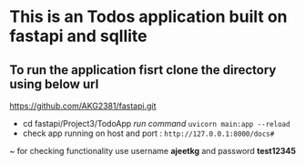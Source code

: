 # This is an Todos application built on fastapi and sqllite

## To run the application fisrt clone the directory using below url

https://github.com/AKG2381/fastapi.git

- cd fastapi/Project3/TodoApp
  _run command_
  `uvicorn main:app --reload`
- check app running on host and port : `http://127.0.0.1:8000/docs#`

~ for checking functionality use username **ajeetkg** and password **test12345**
